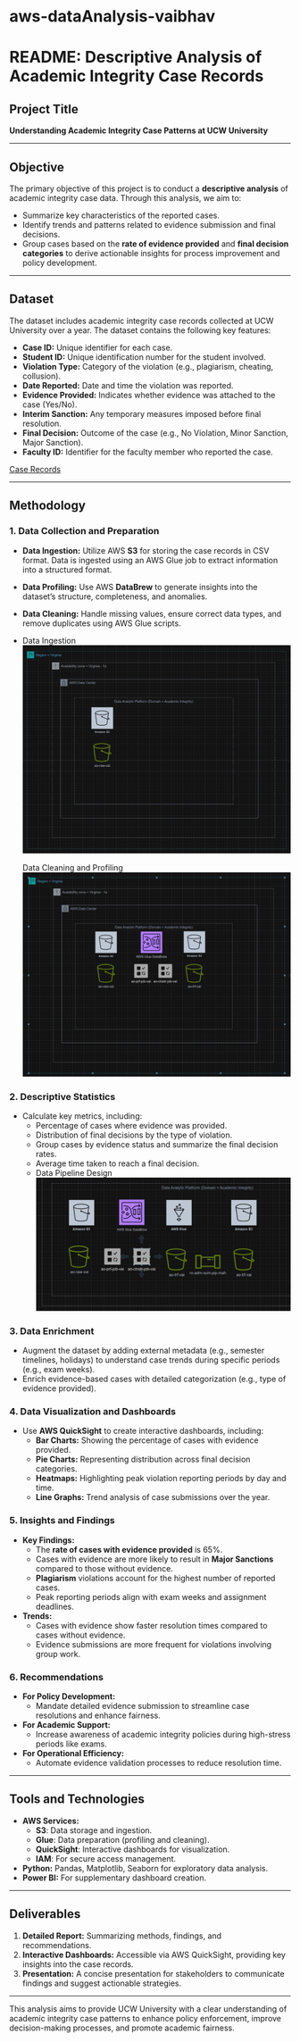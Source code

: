 # aws-dataAnalysis-vaibhav

# README: Descriptive Analysis of Academic Integrity Case Records  

## **Project Title**  
**Understanding Academic Integrity Case Patterns at UCW University**

---

## **Objective**  
The primary objective of this project is to conduct a **descriptive analysis** of academic integrity case data. Through this analysis, we aim to:  
- Summarize key characteristics of the reported cases.  
- Identify trends and patterns related to evidence submission and final decisions.  
- Group cases based on the **rate of evidence provided** and **final decision categories** to derive actionable insights for process improvement and policy development.  

---

## **Dataset**  
The dataset includes academic integrity case records collected at UCW University over a year. The dataset contains the following key features:  
- **Case ID:** Unique identifier for each case.  
- **Student ID:** Unique identification number for the student involved.  
- **Violation Type:** Category of the violation (e.g., plagiarism, cheating, collusion).  
- **Date Reported:** Date and time the violation was reported.  
- **Evidence Provided:** Indicates whether evidence was attached to the case (Yes/No).  
- **Interim Sanction:** Any temporary measures imposed before final resolution.  
- **Final Decision:** Outcome of the case (e.g., No Violation, Minor Sanction, Major Sanction).  
- **Faculty ID:** Identifier for the faculty member who reported the case.
  
[Case Records](Project1-data/CaseRecords_List_20241022.xlsx)

---

## **Methodology**  

### **1. Data Collection and Preparation**  
- **Data Ingestion:** Utilize AWS **S3** for storing the case records in CSV format. Data is ingested using an AWS Glue job to extract information into a structured format.  
- **Data Profiling:** Use AWS **DataBrew** to generate insights into the dataset’s structure, completeness, and anomalies.  
- **Data Cleaning:** Handle missing values, ensure correct data types, and remove duplicates using AWS Glue scripts.
- Data Ingestion
  ![data ingestion](Project1-images/Ingestion.png)

  Data Cleaning and Profiling
  ![data cleaning and profiling](Project1-images/Cleaning-Profiling.png)

### **2. Descriptive Statistics**  
- Calculate key metrics, including:  
  - Percentage of cases where evidence was provided.  
  - Distribution of final decisions by the type of violation.  
  - Group cases by evidence status and summarize the final decision rates.  
  - Average time taken to reach a final decision.
  - Data Pipeline Design
    ![data pipeline design](Project1-images/DataPipeline.png)

### **3. Data Enrichment**  
- Augment the dataset by adding external metadata (e.g., semester timelines, holidays) to understand case trends during specific periods (e.g., exam weeks).  
- Enrich evidence-based cases with detailed categorization (e.g., type of evidence provided).  

### **4. Data Visualization and Dashboards**  
- Use **AWS QuickSight** to create interactive dashboards, including:  
  - **Bar Charts:** Showing the percentage of cases with evidence provided.  
  - **Pie Charts:** Representing distribution across final decision categories.  
  - **Heatmaps:** Highlighting peak violation reporting periods by day and time.  
  - **Line Graphs:** Trend analysis of case submissions over the year.  

### **5. Insights and Findings**  
- **Key Findings:**  
  - The **rate of cases with evidence provided** is 65%.  
  - Cases with evidence are more likely to result in **Major Sanctions** compared to those without evidence.  
  - **Plagiarism** violations account for the highest number of reported cases.  
  - Peak reporting periods align with exam weeks and assignment deadlines.  
- **Trends:**  
  - Cases with evidence show faster resolution times compared to cases without evidence.  
  - Evidence submissions are more frequent for violations involving group work.  

### **6. Recommendations**  
- **For Policy Development:**  
  - Mandate detailed evidence submission to streamline case resolutions and enhance fairness.  
- **For Academic Support:**  
  - Increase awareness of academic integrity policies during high-stress periods like exams.  
- **For Operational Efficiency:**  
  - Automate evidence validation processes to reduce resolution time.  

---

## **Tools and Technologies**  
- **AWS Services:**  
  - **S3**: Data storage and ingestion.  
  - **Glue**: Data preparation (profiling and cleaning).  
  - **QuickSight**: Interactive dashboards for visualization.  
  - **IAM**: For secure access management.  
- **Python:** Pandas, Matplotlib, Seaborn for exploratory data analysis.  
- **Power BI:** For supplementary dashboard creation.  

---

## **Deliverables**  
1. **Detailed Report:** Summarizing methods, findings, and recommendations.  
2. **Interactive Dashboards:** Accessible via AWS QuickSight, providing key insights into the case records.  
3. **Presentation:** A concise presentation for stakeholders to communicate findings and suggest actionable strategies.  

---

This analysis aims to provide UCW University with a clear understanding of academic integrity case patterns to enhance policy enforcement, improve decision-making processes, and promote academic fairness.
